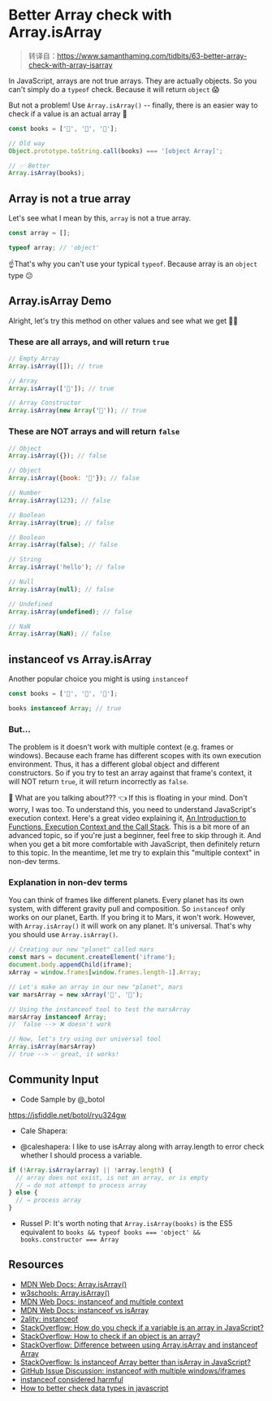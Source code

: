 # Better Array check with Array.isArray

> 转译自：https://www.samanthaming.com/tidbits/63-better-array-check-with-array-isarray

In JavaScript, arrays are not true arrays. They are actually objects. So you can't simply do a `typeof` check. Because it will return `object` 😱

But not a problem! Use `Array.isArray()` -- finally, there is an easier way to check if a value is an actual array 🎉

```js
const books = ['📕', '📙', '📗'];

// Old way
Object.prototype.toString.call(books) === '[object Array]';

// ✅ Better
Array.isArray(books);
```

## Array is not a true array

Let's see what I mean by this, `array` is not a true array.

```js
const array = [];

typeof array; // 'object'
```

☝️That's why you can't use your typical `typeof`. Because array is an `object` type 😕

## Array.isArray Demo

Alright, let's try this method on other values and see what we get 👩‍🔬

### These are all arrays, and will return `true`

```js
// Empty Array
Array.isArray([]); // true

// Array
Array.isArray(['📓']); // true

// Array Constructor
Array.isArray(new Array('📓')); // true
```

### These are NOT arrays and will return `false`

```js
// Object
Array.isArray({}); // false

// Object
Array.isArray({book: '📓'}); // false

// Number
Array.isArray(123); // false

// Boolean
Array.isArray(true); // false

// Boolean
Array.isArray(false); // false

// String
Array.isArray('hello'); // false

// Null
Array.isArray(null); // false

// Undefined
Array.isArray(undefined); // false

// NaN
Array.isArray(NaN); // false
```

## instanceof vs Array.isArray

Another popular choice you might is using `instanceof`

```js
const books = ['📕', '📙', '📗'];

books instanceof Array; // true
```

### But...

The problem is it doesn't work with multiple context (e.g. frames or windows). Because each frame has different scopes with its own execution environment. Thus, it has a different global object and different constructors. So if you try to test an array against that frame's context, it will NOT return `true`, it will return incorrectly as `false`.

🤯 What are you talking about??? 👈 If this is floating in your mind. Don't worry, I was too. To understand this, you need to understand JavaScript's execution context. Here's a great video explaining it, [An Introduction to Functions, Execution Context and the Call Stack](https://youtu.be/exrc_rLj5iw). This is a bit more of an advanced topic, so if you're just a beginner, feel free to skip through it. And when you get a bit more comfortable with JavaScript, then definitely return to this topic. In the meantime, let me try to explain this "multiple context" in non-dev terms.

### Explanation in **non-dev** terms

You can think of frames like different planets. Every planet has its own system, with different gravity pull and composition. So `instanceof` only works on our planet, Earth. If you bring it to Mars, it won't work. However, with `Array.isArray()` it will work on any planet. It's universal. That's why you should use `Array.isArray()`.

```js
// Creating our new "planet" called mars
const mars = document.createElement('iframe');
document.body.appendChild(iframe);
xArray = window.frames[window.frames.length-1].Array;

// Let's make an array in our new "planet", mars
var marsArray = new xArray('👩', '👨');

// Using the instanceof tool to test the marsArray
marsArray instanceof Array;
//  false --> ❌ doesn't work

// Now, let's try using our universal tool
Array.isArray(marsArray)
// true --> ✅ great, it works!
```

## Community Input

- Code Sample by @_botol

https://jsfiddle.net/botol/ryu324gw

- Cale Shapera:

- @caleshapera: I like to use isArray along with array.length to error check whether I should process a variable.

```js
if (!Array.isArray(array) || !array.length) {
  // array does not exist, is not an array, or is empty
  // ⇒ do not attempt to process array
} else {
  // ⇒ process array
}
```

- Russel P: It's worth noting that `Array.isArray(books)` is the ES5 equivalent to `books && typeof books === 'object' && books.constructor === Array`

## Resources

- [MDN Web Docs: Array.isArray()](https://developer.mozilla.org/en-US/docs/Web/JavaScript/Reference/Global_Objects/Array/isArray)
- [w3schools: Array.isArray()](https://www.w3schools.com/jsref/jsref_isarray.asp)
- [MDN Web Docs: instanceof and multiple context](https://developer.mozilla.org/en-US/docs/Web/JavaScript/Reference/Operators/instanceof#instanceof_and_multiple_context_(e.g._frames_or_windows))
- [MDN Web Docs: instanceof vs isArray](https://developer.mozilla.org/en-US/docs/Web/JavaScript/Reference/Global_Objects/Array/isArray#instanceof_vs_isArray)
- [2ality: instanceof](http://2ality.com/2013/01/categorizing-values.html)
- [StackOverflow: How do you check if a variable is an array in JavaScript?](https://stackoverflow.com/questions/767486/how-do-you-check-if-a-variable-is-an-array-in-javascript)
- [StackOverflow: How to check if an object is an array?](https://stackoverflow.com/questions/4775722/how-to-check-if-an-object-is-an-array)
- [StackOverflow: Difference between using Array.isArray and instanceof Array](https://stackoverflow.com/questions/22289727/difference-between-using-array-isarray-and-instanceof-array)
- [StackOverflow: Is instanceof Array better than isArray in JavaScript?](https://stackoverflow.com/questions/28779255/is-instanceof-array-better-than-isarray-in-javascript)
- [GitHub Issue Discussion: instanceof with multiple windows/iframes](https://github.com/mrdoob/three.js/issues/5886)
- [instanceof considered harmful](http://perfectionkills.com/instanceof-considered-harmful-or-how-to-write-a-robust-isarray/)
- [How to better check data types in javascript](https://webbjocke.com/javascript-check-data-types/)

